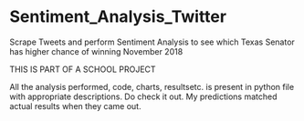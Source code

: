 # Sentiment_Analysis_Twitter
Scrape Tweets and perform Sentiment Analysis to see which Texas Senator has higher chance of winning November 2018

THIS IS PART OF A SCHOOL PROJECT

All the analysis performed, code, charts, resultsetc. is present in python file with appropriate descriptions.
Do check it out. My predictions matched actual results when they came out.

